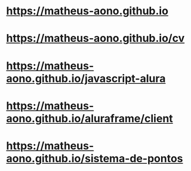 # https://matheus-aono.github.io

# https://matheus-aono.github.io/cv

# https://matheus-aono.github.io/javascript-alura

# https://matheus-aono.github.io/aluraframe/client

# https://matheus-aono.github.io/sistema-de-pontos
